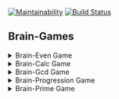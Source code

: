 [![Maintainability](https://api.codeclimate.com/v1/badges/93f3130066d923149e5c/maintainability)](https://codeclimate.com/github/vladsad/project-lvl1-s376/maintainability) [![Build Status](https://travis-ci.com/vladsad/project-lvl1-s376.svg?branch=master)](https://travis-ci.com/vladsad/project-lvl1-s376)

## Brain-Games

<details>
<summary>Brain-Even Game</summary>
<a href="https://asciinema.org/a/OEehvJKUb1TBInmkobbsIqqYj" target="_blank"><img src="https://asciinema.org/a/OEehvJKUb1TBInmkobbsIqqYj.svg" /></a>
</details>

<details>
<summary>Brain-Calc Game</summary>
<a href="https://asciinema.org/a/d82JDP6o3R3LshCL86ApsSRWP" target="_blank"><img src="https://asciinema.org/a/d82JDP6o3R3LshCL86ApsSRWP.svg" /></a>
</details>

<details>
<summary>Brain-Gcd Game</summary>
<a href="https://asciinema.org/a/r6N1429j8zMvryEevuYguM2SK" target="_blank"><img src="https://asciinema.org/a/r6N1429j8zMvryEevuYguM2SK.svg" /></a>
</details>

<details>
<summary>Brain-Progression Game</summary>
<a href="https://asciinema.org/a/J9Eh5kJzg2iRqbGORva3vjSxK" target="_blank"><img src="https://asciinema.org/a/J9Eh5kJzg2iRqbGORva3vjSxK.svg" /></a>
</details>

<details>
<summary>Brain-Prime Game</summary>
<a href="https://asciinema.org/a/2NU679yYPBYFaiCI3IiP5hRGC" target="_blank"><img src="https://asciinema.org/a/2NU679yYPBYFaiCI3IiP5hRGC.svg" /></a>
</details>